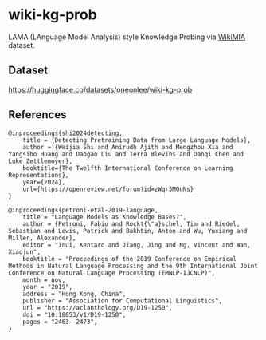# wiki-kg-prob

LAMA (LAnguage Model Analysis) style Knowledge Probing via [WikiMIA](https://huggingface.co/datasets/swj0419/WikiMIA) dataset.

## Dataset

https://huggingface.co/datasets/oneonlee/wiki-kg-prob

## References

```
@inproceedings{shi2024detecting,
    title = {Detecting Pretraining Data from Large Language Models},
    author = {Weijia Shi and Anirudh Ajith and Mengzhou Xia and Yangsibo Huang and Daogao Liu and Terra Blevins and Danqi Chen and Luke Zettlemoyer},
    booktitle={The Twelfth International Conference on Learning Representations},
    year={2024},
    url={https://openreview.net/forum?id=zWqr3MQuNs}
}
```

```
@inproceedings{petroni-etal-2019-language,
    title = "Language Models as Knowledge Bases?",
    author = {Petroni, Fabio and Rockt{\"a}schel, Tim and Riedel, Sebastian and Lewis, Patrick and Bakhtin, Anton and Wu, Yuxiang and Miller, Alexander},
    editor = "Inui, Kentaro and Jiang, Jing and Ng, Vincent and Wan, Xiaojun",
    booktitle = "Proceedings of the 2019 Conference on Empirical Methods in Natural Language Processing and the 9th International Joint Conference on Natural Language Processing (EMNLP-IJCNLP)",
    month = nov,
    year = "2019",
    address = "Hong Kong, China",
    publisher = "Association for Computational Linguistics",
    url = "https://aclanthology.org/D19-1250",
    doi = "10.18653/v1/D19-1250",
    pages = "2463--2473",
}
```